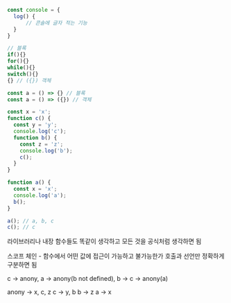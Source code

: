 ```javascript
const console = {
  log() {
      // 콘솔에 글자 적는 기능
  }
}

// 블록
if(){}
for(){}
while(){}
switch(){}
{} // ({}) 객체

const a = () => {} // 블록
const a = () => ({}) // 객체

const x = 'x';
function c() {
  const y = 'y';
  console.log('c');
  function b() {
    const z = 'z';
    console.log('b');
    c();
  }
}

function a() {
  const x = 'x';
  console.log('a');
  b();
}

a(); // a, b, c
c(); // c
```
라이브러리나 내장 함수들도 똑같이 생각하고 모든 것을 공식처럼 생각하면 됨

스코프 체인 - 함수에서 어떤 값에 접근이 가능하고 불가능한가
호출과 선언만 정확하게 구분하면 됨

c -> anony, a -> anony(b not defined), b -> c -> anony(a)

anony -> x, c, z 
c -> y, b
b -> z
a -> x

